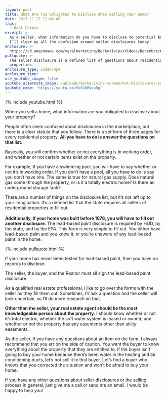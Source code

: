 ```yaml
---
layout: post
title: What Are You Obligated to Disclose When Selling Your Home?
date: 2017-11-27 11:46:00
tags:
  - Real Estate
excerpt: >-
  As a seller, what information do you have to disclose to potential buyers?
  I’ll clear up all the confusion around seller disclosures today.
enclosure: >-
  https://s3.amazonaws.com/vyralmarketing/Becky+Ivins/Videos/December/Oklahoma+City+Metro+Real+Estate+Agent-+How+to+Increase+Your+Value.mp4
pullquote: >-
  The seller disclosure is a defined list of questions about residential
  properties.
enclosure_type: video/mp4
enclosure_time:
use_youtube_image: false
youtube_alternate_image: /uploads/becky-ivins-screenshot-disclosures-youtube.jpg
youtube_code: 'https://youtu.be/Vk6DbRveuRg'
---
```



{% include youtube.html %}

When you sell a home, what information are you obligated to disclose about your property?

People often seem confused about disclosures in the marketplace, but there is a clear statute that you follow. There is a set form of three pages for every residential property. **All you have to do is answer the questions on that list.**

Basically, you will confirm whether or not everything is in working order, and whether or not certain items exist on the property.

For example, if you have a swimming pool, you will have to say whether or not it’s in working order. If you don’t have a pool, all you have to do is say you don’t have one. The same is true for natural gas supply. Does natural gas come through the property, or is it a totally electric home? Is there an underground storage tank?

There are a number of things on the disclosure list, but it’s not left up to your imagination. It’s a defined list that the state requires all sellers of residential properties to fill out.<br><br>**Additionally, if your home was built before 1978, you will have to fill out another disclosure.** The lead-based paint disclosure is required by HUD, by the state, and by the EPA. This form is very simple to fill out. You either have lead-based paint and you know it, or you’re unaware of any lead-based paint in the home.

{% include pullquote.html %}

If your home has never been tested for lead-based paint, then you have no records to disclose.

The seller, the buyer, and the Realtor must all sign the lead-based paint disclosure.

As a qualified real estate professional, I like to go over the forms with the seller as they fill them out. Sometimes, I’ll ask a question and the seller will look uncertain, so I’ll do more research on that.

**Other than the seller, your real estate agent should be the most knowledgeable person about the property.** I should know whether or not it’s total electric, whether the soft water system is leased or owned, and whether or not the property has any easements other than utility easements.

As the seller, if you have any questions about an item on the form, I always recommend that you err on the side of caution. You want the buyer to know everything about the property that they are entitled to. If the buyer isn’t going to buy your home because there’s been water in the heating and air conditioning ducts, let’s not sell it to that buyer. Let’s find a buyer who knows that you corrected the situation and won’t be afraid to buy your home.

If you have any other questions about seller disclosures or the selling process in general, just give me a call or send me an email. I would be happy to help you!